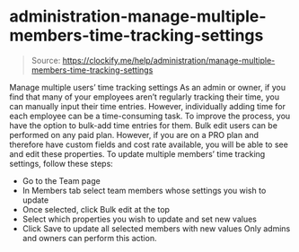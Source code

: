 # administration-manage-multiple-members-time-tracking-settings

> Source: https://clockify.me/help/administration/manage-multiple-members-time-tracking-settings

Manage multiple users’ time tracking settings
As an admin or owner, if you find that many of your employees aren’t regularly tracking their time, you can manually input their time entries. However, individually adding time for each employee can be a time-consuming task. To improve the process, you have the option to bulk-add time entries for them.
Bulk edit users can be performed on any paid plan. However, if you are on a PRO plan and therefore have custom fields and cost rate available, you will be able to see and edit these properties.
To update multiple members’ time tracking settings, follow these steps:
- Go to the Team page
- In Members tab select team members whose settings you wish to update
- Once selected, click Bulk edit at the top
- Select which properties you wish to update and set new values
- Click Save to update all selected members with new values
Only admins and owners can perform this action.
